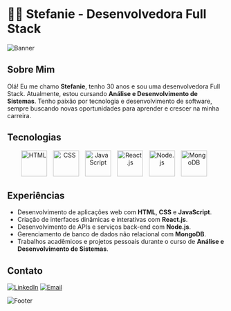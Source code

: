 # 👩‍💻 Stefanie - Desenvolvedora Full Stack

![Banner](https://via.placeholder.com/1000x200/ff69b4/ffffff?text=Bem+vindo+ao+meu+GitHub)

## Sobre Mim
Olá! Eu me chamo **Stefanie**, tenho 30 anos e sou uma desenvolvedora Full Stack. Atualmente, estou cursando **Análise e Desenvolvimento de Sistemas**. Tenho paixão por tecnologia e desenvolvimento de software, sempre buscando novas oportunidades para aprender e crescer na minha carreira.

## Tecnologias
<p align="center">
  <img src="https://cdn.worldvectorlogo.com/logos/html-1.svg" alt="HTML" height="60" style="margin-right: 10px;">
  <img src="https://cdn.worldvectorlogo.com/logos/css-3.svg" alt="CSS" height="60" style="margin-right: 10px;">
  <img src="https://cdn.worldvectorlogo.com/logos/logo-javascript.svg" alt="JavaScript" height="60" style="margin-right: 10px;">
  <img src="https://cdn.worldvectorlogo.com/logos/react-2.svg" alt="React.js" height="60" style="margin-right: 10px;">
  <img src="https://cdn.worldvectorlogo.com/logos/nodejs-icon.svg" alt="Node.js" height="60" style="margin-right: 10px;">
  <img src="https://cdn.worldvectorlogo.com/logos/mongodb-icon-1.svg" alt="MongoDB" height="60" style="margin-right: 10px;">
</p>

## Experiências
- Desenvolvimento de aplicações web com **HTML**, **CSS** e **JavaScript**.
- Criação de interfaces dinâmicas e interativas com **React.js**.
- Desenvolvimento de APIs e serviços back-end com **Node.js**.
- Gerenciamento de banco de dados não relacional com **MongoDB**.
- Trabalhos acadêmicos e projetos pessoais durante o curso de **Análise e Desenvolvimento de Sistemas**.

## Contato
[![LinkedIn](https://img.shields.io/badge/LinkedIn-000?style=for-the-badge&logo=linkedin&logoColor=white)](https://www.linkedin.com/in/seu-perfil)
[![Email](https://img.shields.io/badge/Email-ff69b4?style=for-the-badge&logo=gmail&logoColor=white)](mailto:seu-email@gmail.com)

![Footer](https://via.placeholder.com/1000x100/000/ff69b4?text=Obrigado+pela+visita!)









